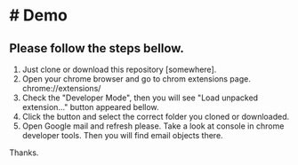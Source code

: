 # # Demo #

## Please follow the steps bellow. ##
1. Just clone or download this repository [somewhere].
2. Open your chrome browser and go to chrom extensions page. chrome://extensions/
3. Check the "Developer Mode", then you will see "Load unpacked extension..." button appeared bellow.
4. Click the button and select the correct folder you cloned or downloaded.
5. Open Google mail and refresh please. Take a look at console in chrome developer tools. Then you will find email objects there.

Thanks.